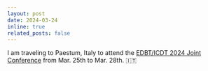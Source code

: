 ```yaml
---
layout: post
date: 2024-03-24
inline: true
related_posts: false
---
```


I am traveling to Paestum, Italy to attend the [EDBT/ICDT 2024 Joint Conference](https://dastlab.github.io/edbticdt2024/) from Mar. 25th to Mar. 28th. :it:


